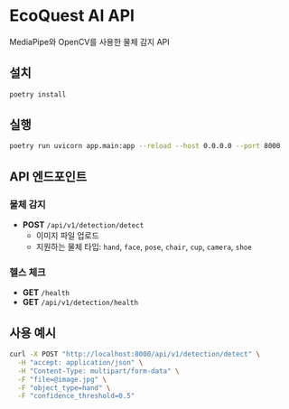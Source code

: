# EcoQuest AI API

MediaPipe와 OpenCV를 사용한 물체 감지 API

## 설치

```bash
poetry install
```

## 실행

```bash
poetry run uvicorn app.main:app --reload --host 0.0.0.0 --port 8000
```

## API 엔드포인트

### 물체 감지

- **POST** `/api/v1/detection/detect`
  - 이미지 파일 업로드
  - 지원하는 물체 타입: `hand`, `face`, `pose`, `chair`, `cup`, `camera`, `shoe`

### 헬스 체크

- **GET** `/health`
- **GET** `/api/v1/detection/health`

## 사용 예시

```bash
curl -X POST "http://localhost:8000/api/v1/detection/detect" \
  -H "accept: application/json" \
  -H "Content-Type: multipart/form-data" \
  -F "file=@image.jpg" \
  -F "object_type=hand" \
  -F "confidence_threshold=0.5"
```

